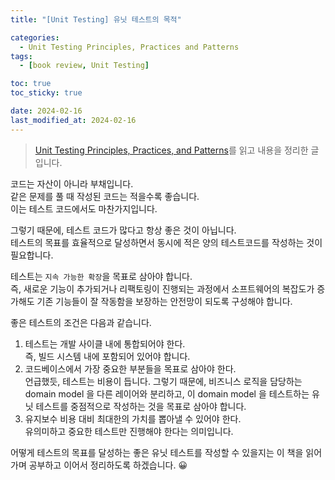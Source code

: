 ```yaml
---
title: "[Unit Testing] 유닛 테스트의 목적"

categories:
  - Unit Testing Principles, Practices and Patterns
tags:
  - [book review, Unit Testing]

toc: true
toc_sticky: true

date: 2024-02-16
last_modified_at: 2024-02-16
---
```


> [Unit Testing Principles, Practices, and Patterns](https://www.amazon.com/Unit-Testing-Principles-Practices-Patterns/dp/1617296279)를 읽고 내용을 정리한 글입니다.

코드는 자산이 아니라 부채입니다.  
같은 문제를 풀 때 작성된 코드는 적을수록 좋습니다.  
이는 테스트 코드에서도 마찬가지입니다.

그렇기 때문에, 테스트 코드가 많다고 항상 좋은 것이 아닙니다.  
테스트의 목표를 효율적으로 달성하면서 동시에 적은 양의 테스트코드를 작성하는 것이 필요합니다.

테스트는 `지속 가능한 확장`을 목표로 삼아야 합니다.  
즉, 새로운 기능이 추가되거나 리팩토링이 진행되는 과정에서 소프트웨어의 복잡도가 증가해도 기존 기능들이 잘 작동함을 보장하는 안전망이 되도록 구성해야 합니다.

좋은 테스트의 조건은 다음과 같습니다.

1. 테스트는 개발 사이클 내에 통합되어야 한다.  
   즉, 빌드 시스템 내에 포함되어 있어야 합니다.
2. 코드베이스에서 가장 중요한 부분들을 목표로 삼아야 한다.  
   언급했듯, 테스트는 비용이 듭니다. 그렇기 때문에, 비즈니스 로직을 담당하는 domain model 을 다른 레이어와 분리하고, 이 domain model 을 테스트하는 유닛 테스트를 중점적으로 작성하는 것을 목표로 삼아야 합니다.
3. 유지보수 비용 대비 최대한의 가치를 뽑아낼 수 있어야 한다.  
   유의미하고 중요한 테스트만 진행해야 한다는 의미입니다.

어떻게 테스트의 목표를 달성하는 좋은 유닛 테스트를 작성할 수 있을지는 이 책을 읽어가며 공부하고 이어서 정리하도록 하겠습니다. 😀
